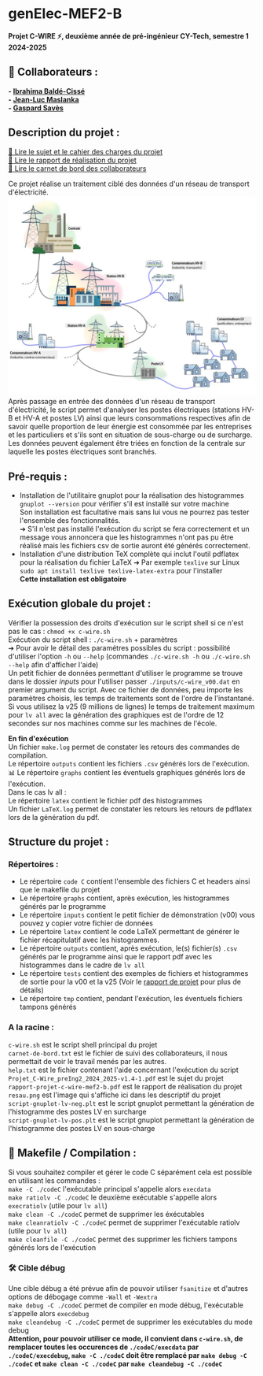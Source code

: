 # genElec-MEF2-B

**Projet C-WIRE :zap:, deuxième année de pré-ingénieur CY-Tech, semestre 1 2024-2025**

## :handshake: Collaborateurs :
**- [Ibrahima Baldé-Cissé](https://github.com/IBBC78)**  
**- [Jean-Luc Maslanka](https://github.com/JEAN-LUC7)**  
**- [Gaspard Savès](https://github.com/gaspardsaves)**

## Description du projet :
[:scroll: Lire le sujet et le cahier des charges du projet](Projet_C-Wire_preIng2_2024_2025-v1.4-1.pdf)  
[:ledger: Lire le rapport de réalisation du projet](rapport-projet-c-wire-mef2-b.pdf)  
[:memo: Lire le carnet de bord des collaborateurs](carnet-de-bord.txt)  

Ce projet réalise un traitement ciblé des données d'un réseau de transport d'électricité.  
![Aperçu d'un réseau électrique](reseau.png)  
Après passage en entrée des données d'un réseau de transport d'électricité, le script permet d'analyser les postes électriques (stations HV-B et HV-A et postes LV) ainsi que leurs consommations respectives afin de savoir quelle proportion de leur énergie est consommée par les entreprises et les particuliers et s'ils sont en situation de sous-charge ou de surcharge. Les données peuvent également être triées en fonction de la centrale sur laquelle les postes électriques sont branchés.

## Pré-requis :
- Installation de l'utilitaire gnuplot pour la réalisation des histogrammes  
`gnuplot --version` pour vérifier s'il est installé sur votre machine  
Son installation est facultative mais sans lui vous ne pourrez pas tester l'ensemble des fonctionnalités.  
➔ S'il n'est pas installé l'exécution du script se fera correctement et un message vous annoncera que les histogrammes n'ont pas pu être réalisé mais les fichiers csv de sortie auront été générés correctement.  
- Installation d'une distribution TeX complète qui inclut l'outil pdflatex pour la réalisation du fichier LaTeX
➔ Par exemple `texlive` sur Linux  
`sudo apt install texlive texlive-latex-extra` pour l'installer  
**Cette installation est obligatoire**  

## Exécution globale du projet :
Vérifier la possession des droits d'exécution sur le script shell si ce n'est pas le cas : `chmod +x c-wire.sh`  
Exécution du script shell : `./c-wire.sh` + paramètres  
➔ Pour avoir le détail des paramétres possibles du script : possibilité d'utiliser l'option `-h` ou `--help` (commandes `./c-wire.sh -h` ou `./c-wire.sh --help` afin d'afficher l'aide)  
Un petit fichier de données permettant d'utiliser le programme se trouve dans le dossier *inputs* pour l'utiliser passer `./inputs/c-wire_v00.dat` en premier argument du script. Avec ce fichier de données, peu importe les paramètres choisis, les temps de traitements sont de l'ordre de l'instantané.  
Si vous utilisez la v25 (9 millions de lignes) le temps de traitement maximum pour `lv all` avec la génération des graphiques est de l'ordre de 12 secondes sur nos machines comme sur les machines de l'école.  

**En fin d'exécution**  
Un fichier `make.log` permet de constater les retours des commandes de compilation.  
Le répertoire `outputs` contient les fichiers `.csv` générés lors de l'exécution.  
:bar_chart: Le répertoire `graphs` contient les éventuels graphiques générés lors de l'exécution.    
Dans le cas lv all :  
Le répertoire `latex` contient le fichier pdf des histogrammes  
Un fichier `LaTeX.log` permet de constater les retours les retours de pdflatex lors de la génération du pdf.  

## Structure du projet :
### Répertoires :
- Le répertoire `code C` contient l'ensemble des fichiers C et headers ainsi que le makefile du projet  
- Le répertoire `graphs` contient, après exécution, les histogrammes générés par le programme  
- Le répertoire `inputs` contient le petit fichier de démonstration (v00) vous pouvez y copier votre fichier de données  
- Le répertoire `latex` contient le code LaTeX permettant de générer le fichier récapitulatif avec les histogrammes.
- Le répertoire `outputs` contient, après exécution, le(s) fichier(s) `.csv` générés par le programme ainsi que le rapport pdf avec les histogrammes dans le cadre de `lv all` 
- Le répertoire `tests` contient des exemples de fichiers et histogrammes de sortie pour la v00 et la v25 (Voir le [rapport de projet](rapport-projet-c-wire-mef2-b.pdf) pour plus de détails)  
- Le répertoire `tmp` contient, pendant l'exécution, les éventuels fichiers tampons générés  

### A la racine : 
`c-wire.sh` est le script shell principal du projet  
`carnet-de-bord.txt` est le fichier de suivi des collaborateurs, il nous permettait de voir le travail menés par les autres.  
`help.txt` est le fichier contenant l'aide concernant l'exécution du script  
`Projet_C-Wire_preIng2_2024_2025-v1.4-1.pdf` est le sujet du projet  
`rapport-projet-c-wire-mef2-b.pdf` est le rapport de réalisation du projet  
`resau.png` est l'image qui s'affiche ici dans les descriptif du projet  
`script-gnuplot-lv-neg.plt` est le script gnuplot permettant la génération de l'histogramme des postes LV en surcharge  
`script-gnuplot-lv-pos.plt` est le script gnuplot permettant la génération de l'histogramme des postes LV en sous-charge  

## :hammer: Makefile / Compilation :
Si vous souhaitez compiler et gérer le code C séparément cela est possible en utilisant les commandes :  
`make -C ./codeC`  l'exécutable principal s'appelle alors `execdata`  
`make ratiolv -C ./codeC` le deuxième exécutable s'appelle alors `execratiolv` (utile pour `lv all`)   
`make clean -C ./codeC` permet de supprimer les éxécutables  
`make cleanratiolv -C ./codeC` permet de supprimer l'exécutable ratiolv (utile pour `lv all`)  
`make cleanfile -C ./codeC` permet des supprimer les fichiers tampons générés lors de l'exécution  

### :hammer_and_wrench: Cible débug
Une cible débug a été prévue afin de pouvoir utiliser `fsanitize` et d'autres options de débogage comme `-Wall` et `-Wextra`  
`make debug -C ./codeC` permet de compiler en mode débug, l'exécutable s'appelle alors `execdebug`  
`make cleandebug -C ./codeC` permet de supprimer les exécutables du mode debug  
**Attention, pour pouvoir utiliser ce mode, il convient dans `c-wire.sh`, de remplacer toutes les occurences de `./codeC/execdata` par `./codeC/execdebug`, `make -C ./codeC` doit être remplacé par `make debug -C ./codeC` et `make clean -C ./codeC` par `make cleandebug -C ./codeC`**